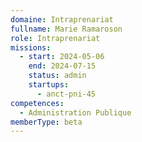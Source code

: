 ```yaml
---
domaine: Intraprenariat
fullname: Marie Ramaroson
role: Intraprenariat
missions:
  - start: 2024-05-06
    end: 2024-07-15
    status: admin
    startups:
      - anct-pni-45
competences:
  - Administration Publique
memberType: beta
---
```

